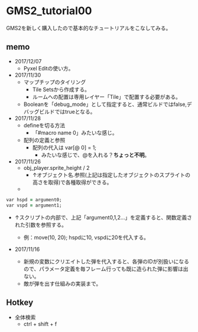 # GMS2_tutorial00

GMS2を新しく購入したので基本的なチュートリアルをこなしてみる。

## memo

- 2017/12/07
	- Pyxel Editの使い方。
- 2017/11/30
	- マップチップのタイリング
		- Tile Setsから作成する。
		- ルームへの配置は専用レイヤー「Tile」で配置する必要がある。
	- Booleanを「debug_mode」として指定すると、通常ビルドではfalse,デバッグビルドではtrueとなる。
- 2017/11/28
	- defineを切る方法
		- 「#macro name 0」みたいな感じ。
	- 配列の定義と参照
		- 配列の代入は var[@ 0] = 1;
			- みたいな感じで、@を入れる？**ちょっと不明**。
- 2017/11/26
	- obj_player.sprite_height / 2
		- ↑オブジェクト名.参照(上記は指定したオブジェクトのスプライトの高さを取得)で各種取得ができる。
	- 
~~~ ruby
var hspd = argument0;
var vspd = argument1;
~~~
- ↑スクリプトの内部で、上記「argument0,1,2...」を定義すると、関数定義された引数を参照する。
	- 例：move(10, 20);
	hspdに10, vspdに20を代入する。

- 2017/11/16
    - 新規の変数にクリエイトした弾を代入すると、各弾のIDが別扱いになるので、パラメータ定義を毎フレーム行っても既に造られた弾に影響は出ない。
	- 敵が弾を出す仕組みの実装まで。

	
## Hotkey

- 全体検索
	- ctrl + shift + f

